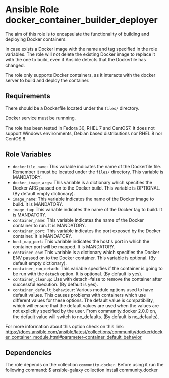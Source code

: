 Ansible Role docker_container_builder_deployer
=========
The aim of this role is to encapsulate the functionality of building and deploying Docker containers. 

In case exists a Docker image with the name and tag specified in the role variables. The role will not delete the existing Docker image to replace it with the one to build, even if Ansible detects that the Dockerfile has changed.

The role only supports Docker containers, as it interacts with the docker server to build and deploy the container.

Requirements
------------
There should be a Dockerfile located under the `files/` directory.

Docker service must be runnning. 

The role has been tested in Fedora 30, RHEL 7 and CentOS7. It does not support Windows environments, Debian based distributions nor RHEL 8 nor CentOS 8.

Role Variables
--------------
- `dockerfile_name`: This variable indicates the name of the Dockerfile file. Remember it must be located under the `files/` directory. This variable is MANDATORY.
- `docker_image_args`: This variable is a dictionary which specifies the Docker ARG passed on to the Docker build. This variable is OPTIONAL. (By default empty dictionary).
- `image_name`: This variable indicates the name of the Docker image to build. It is MANDATORY.
- `image_tag`: This variable indicates the name of the Docker tag to build. It is MANDATORY.
- `container_name`: This variable indicates the name of the Docker container to run. It is MANDATORY.
- `container_port`: This variable indicates the port exposed by the Docker container. It is MANDATORY.
- `host_map_port`: This variable indicates the host's port in which the container port will be mapped. It is MANDATORY.
- `container_env`: This variable is a dictionary which specifies the Docker ENV passed on to the Docker container. This variable is optional. (By default empty dictionary).
- `container_run_detach`: This variable specifies if the container is going to be run with the `detach` option. It is optional. (By default is yes).
- `container_cleanup`: Use with detach=false to remove the container after successful execution. (By default is yes).
- `container_default_behaviour`:  Various module options used to have default values. This causes problems with containers which use different values for these options.
The default value is compatibility, which will ensure that the default values are used when the values are not explicitly specified by the user.
From community.docker 2.0.0 on, the default value will switch to no_defaults.
(By default is no_defaults).

For more information about this option check on this link: https://docs.ansible.com/ansible/latest/collections/community/docker/docker_container_module.html#parameter-container_default_behavior

Dependencies
------------

The role depends on the collection `community.docker`. Before using it run the following command:
    $ ansible-galaxy collection install community.docker

